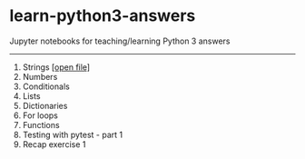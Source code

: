 # learn-python3-answers
Jupyter notebooks for teaching/learning Python 3 answers
__________________________________________________________

  1. Strings  [[open file]](https://github.com/kalimbet/learn-python3-answers/blob/master/strings.ipynb "")
  2. Numbers
  3. Conditionals
  4. Lists
  5. Dictionaries
  6. For loops
  7. Functions
  8. Testing with pytest - part 1
  9. Recap exercise 1

